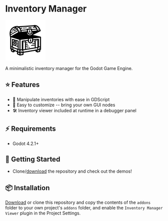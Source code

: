# Inventory Manager

<img src="icon.svg" width="128" height="128">

A minimalistic inventory manager for the Godot Game Engine.

## :star: Features

- :convenience_store: Manipulate inventories with ease in GDScript
- :art: Easy to customize -- bring your own GUI nodes
- :hammer_and_wrench: Inventory viewer included at runtime in a debugger panel

## :zap: Requirements

- Godot 4.2.1+

## :rocket: Getting Started

- Clone/[download](https://github.com/Rubonnek/inventory-manager/archive/refs/heads/master.zip) the repository and check out the demos!

## :package: Installation

[Download](https://github.com/Rubonnek/inventory-manager/archive/refs/heads/master.zip) or clone this repository and copy the contents of the
`addons` folder to your own project's `addons` folder, and enable the `Inventory Manager Viewer` plugin in the Project Settings.
